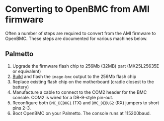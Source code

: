 # Converting to OpenBMC from AMI firmware

Often a number of steps are required to convert from the AMI firmware to
OpenBMC. These steps are documented for various machines below.

## Palmetto

1. Upgrade the firmware flash chip to 256Mb (32MB) part (MX25L25635E or
   equivalent)
2. [Build](cheatsheet.md#building-for-palmetto) and flash the `image-bmc` output
   to the 256Mb flash chip
3. Replace existing flash chip on the motherboard (cradle closest to the
   battery)
4. Manufacture a cable to connect to the COM2 header for the BMC console. COM2
   is wired for a DB-9-style pin-out.
5. Reconfigure both `BMC_DEBUG1` (TX) and `BMC_DEBUG2` (RX) jumpers to short
   pins 2-3.
6. Boot OpenBMC on your Palmetto. The console runs at 115200baud.
